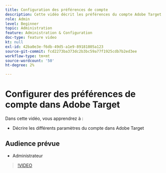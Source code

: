 ```yaml
---
title: Configuration des préférences de compte
description: Cette vidéo décrit les préférences du compte Adobe Target. Regardez cette vidéo pour découvrir des exemples de la manière dont différents paramètres affectent Adobe Target.
role: Admin
level: Beginner
topic: Administration
feature: Administration & Configuration
doc-type: feature video
kt: null
exl-id: 42ba0e3e-f6db-49d5-a1e9-89181805a123
source-git-commit: fcd2273ba373dc2b3bc59a77f1925cdb7b2ed3ee
workflow-type: tm+mt
source-wordcount: '50'
ht-degree: 2%

---
```


# Configurer des préférences de compte dans Adobe Target

Dans cette vidéo, vous apprendrez à :

* Décrire les différents paramètres du compte dans Adobe Target

## Audience prévue

* Administrateur

>[!VIDEO](https://video.tv.adobe.com/v/17379/?quality=12)
